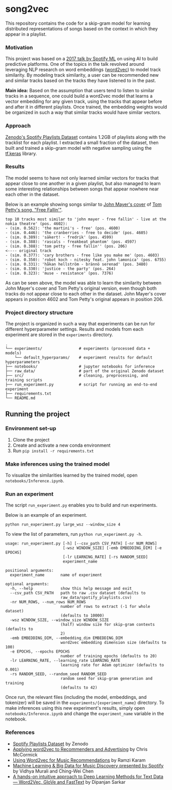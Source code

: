 # song2vec

This repository contains the code for a skip-gram model for learning distributed representations of songs based on the context in which they appear in a playlist.

### Motivation

This project was based on a [2017 talk by Spotify ML](https://youtu.be/HKW_v0xLHH4) on using AI to build predictive platforms. One of the topics in the talk revolved around leveraging NLP research on word embeddings ([word2vec](https://arxiv.org/abs/1301.3781)) to model track similarity. By modeling track similarity, a user can be recommended new and similar tracks based on the tracks they have listened to in the past.

**Main idea:** Based on the assumption that users tend to listen to similar tracks in a sequence, one could build a word2vec model that learns a vector embedding for any given track, using the tracks that appear before and after it in different playlists. Once trained, the embedding weights would be organized in such a way that similar tracks would have similar vectors.

### Approach

[Zenodo's Spotify Playlists Dataset](https://zenodo.org/record/2594557) contains 1.2GB of playlists along with the tracklist for each playlist. I extracted a small fraction of the dataset, then built and trained a skip-gram model with negative sampling using the [tf.keras](https://www.tensorflow.org/api_docs/python/tf/keras) library.

### Results

The model seems to have not only learned similar vectors for tracks that appear close to one another in a given playlist, but also managed to learn some interesting relationships between songs that appear nowhere near each other in the dataset.

Below is an example showing songs similar to [John Mayer's cover](https://youtu.be/20Ov0cDPZy8) of [Tom Petty's song, "Free Fallin'"](https://youtu.be/1lWJXDG2i0A).

```
top 10 tracks most similar to 'john mayer - free fallin' - live at the nokia theatre' (pos. 4602):
- (sim. 0.562): 'the martini's - free' (pos. 4600)
- (sim. 0.446): 'the cranberries - free to decide' (pos. 4605)
- (sim. 0.389): 'säkert! - fredrik' (pos. 4599)
- (sim. 0.388): 'rascals - freakbeat phantom' (pos. 4597)
- (sim. 0.388): 'tom petty - free fallin'' (pos. 206)                     <---- original track
- (sim. 0.377): 'cary brothers - free like you make me' (pos. 4603)
- (sim. 0.350): 'robot koch - nitesky feat. john lamonica' (pos. 6755)
- (sim. 0.331): 'håkan hellström - brännö serenad' (pos. 3480)
- (sim. 0.330): 'justice - the party' (pos. 264)
- (sim. 0.323): 'muse - resistance' (pos. 7376)
```

As can be seen above, the model was able to learn the similarity between John Mayer's cover and Tom Petty's original version, even though both tracks do not appear close to each other in the dataset. John Mayer's cover appears in position 4602 and Tom Petty's original appears in position 206.

### Project directory structure

The project is organized in such a way that experiments can be run for different hyperparameter settings. Results and models from each experiment are stored in the `experiments` directory.

```
.
└── experiments/                # experiments (processed data + models)
    └── default_hyperparams/    # experiment results for default hyperparameters
├── notebooks/                  # jupyter notebooks for inference
├── raw_data/                   # part of the original Zenodo dataset
├── src/                        # cleaning, preprocessing, and training scripts
├── run_experiment.py           # script for running an end-to-end experiment
├── requirements.txt
└── README.md
```

## Running the project

### Environment set-up

1. Clone the project
2. Create and activate a new conda environment
3. Run `pip install -r requirements.txt`

### Make inferences using the trained model

To visualize the similarities learned by the trained model, open `notebooks/Inference.ipynb`.

### Run an experiment

The script `run_experiment.py` enables you to build and run experiments. 

Below is an example of an experiment.

```
python run_experiment.py large_wsz --window_size 4
```

To view the list of parameters, run `python run_experiment.py -h`.

```
usage: run_experiment.py [-h] [--csv_path CSV_PATH] [-nr NUM_ROWS]
                         [-wsz WINDOW_SIZE] [-emb EMBEDDING_DIM] [-e EPOCHS]
                         [-lr LEARNING_RATE] [-rs RANDOM_SEED]
                         experiment_name

positional arguments:
  experiment_name       name of experiment

optional arguments:
  -h, --help            show this help message and exit
  --csv_path CSV_PATH   path to raw .csv dataset (defaults to
                        raw_data/spotify_playlists.csv)
  -nr NUM_ROWS, --num_rows NUM_ROWS
                        number of rows to extract (-1 for whole dataset)
                        (defaults to 10000)
  -wsz WINDOW_SIZE, --window_size WINDOW_SIZE
                        (half) window size for skip-gram contexts (defaults to
                        2)
  -emb EMBEDDING_DIM, --embedding_dim EMBEDDING_DIM
                        word2vec embedding dimension size (defaults to 100)
  -e EPOCHS, --epochs EPOCHS
                        number of training epochs (defaults to 20)
  -lr LEARNING_RATE, --learning_rate LEARNING_RATE
                        learning rate for Adam optimizer (defaults to 0.001)
  -rs RANDOM_SEED, --random_seed RANDOM_SEED
                        random seed for skip-gram generation and training
                        (defaults to 42)
```

Once run, the relevant files (including the model, embeddings, and tokenizer) will be saved in the `experiments/{experiment_name}` directory. To make inferences using this new experiment's results, simply open `notebooks/Inference.ipynb` and change the `experiment_name` variable in the notebook.

### References

- [Spotify Playlists Dataset](https://zenodo.org/record/2594557) by Zenodo
- [Applying word2vec to Recommenders and Advertising](https://mccormickml.com/2018/06/15/applying-word2vec-to-recommenders-and-advertising/) by Chris McCormick
- [Using Word2vec for Music Recommendations](https://towardsdatascience.com/using-word2vec-for-music-recommendations-bb9649ac2484) by Ramzi Karam
- [Machine Learning & Big Data for Music Discovery presented by Spotify](https://youtu.be/HKW_v0xLHH4) by Vidhya Murali and Ching-Wei Chen
- [A hands-on intuitive approach to Deep Learning Methods for Text Data — Word2Vec, GloVe and FastText](https://towardsdatascience.com/understanding-feature-engineering-part-4-deep-learning-methods-for-text-data-96c44370bbfa) by Dipanjan Sarkar
